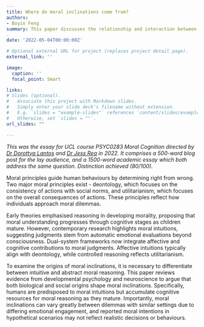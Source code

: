 ```yaml
---
title: Where do moral inclinations come from?
authors:
- Boyin Feng
summary: This paper discusses the relationship and interaction between moral intuitions and moral reasoning.
. 
date: '2022-05-04T00:00:00Z'

# Optional external URL for project (replaces project detail page).
external_link: ''

image: 
  caption: ''
  focal_point: Smart

links:
# Slides (optional).
#   Associate this project with Markdown slides.
#   Simply enter your slide deck's filename without extension.
#   E.g. `slides = "example-slides"` references `content/slides/example-slides.md`.
#   Otherwise, set `slides = ""`.
url_slides: ""

---
```

*This was the essay for UCL course PSYC0283 Moral Cognition directed by [Dr Dorottya Lantos](https://scholar.google.com/citations?user=cdPofb0AAAAJ&hl=en&oi=ao) and [Dr Jess Rea](https://scholar.google.com/citations?user=lcVeH58AAAAJ&hl=en&oi=ao) in 2022. It comprises a 500-word blog post for the lay audience, and a 1500-word academic essay which both address the same question. Distinction achieved (80/100).*

Moral principles guide human behaviours by determining right from wrong. Two major moral principles exist - deontology, which focuses on the consistency of actions with social norms, and utilitarianism, which focuses on the overall consequences of actions. These principles reflect how individuals approach moral dilemmas.

Early theories emphasised reasoning in developing morality, proposing that moral understanding progresses through cognitive stages as children mature. However, contemporary research highlights moral intuitions, suggesting judgments stem from automatic emotional evaluations beyond consciousness. Dual-system frameworks now integrate affective and cognitive contributions to moral judgments. Affective intuitions typically align with deontology, while controlled reasoning reflects utilitarianism.

To examine the origins of moral inclinations, it is necessary to differentiate between intuitive and abstract moral reasoning. This paper reviews evidence from developmental psychology and neuroscience to argue that both biological and social origins shape moral inclinations. Specifically, humans are predisposed to moral intuitions but accumulate cognitive resources for moral reasoning as they mature. Importantly, moral inclinations can vary greatly between dilemmas with similar settings due to differing emotional engagement, and reported moral intentions in hypothetical scenarios may not reflect realistic decisions or behaviours.
